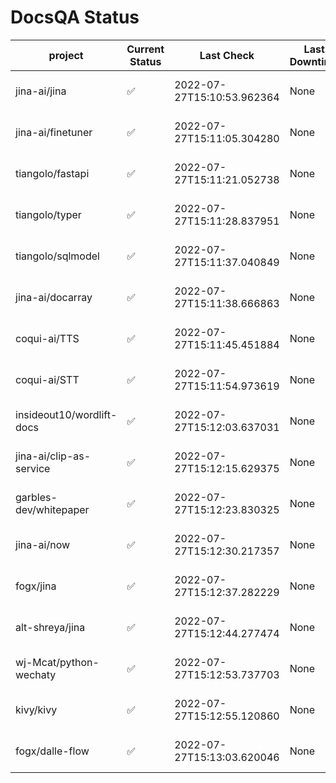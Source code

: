 # DocsQA Status

|         project         |Current Status|        Last Check        |Last Downtime|                % Uptime                |
|-------------------------|--------------|--------------------------|-------------|----------------------------------------|
|jina-ai/jina             |✅            |2022-07-27T15:10:53.962364|None         |100.0 (since 2022-07-27 12:11:57.480546)|
|jina-ai/finetuner        |✅            |2022-07-27T15:11:05.304280|None         |100.0 (since 2022-07-27 12:11:57.480546)|
|tiangolo/fastapi         |✅            |2022-07-27T15:11:21.052738|None         |100.0 (since 2022-07-27 12:11:57.480546)|
|tiangolo/typer           |✅            |2022-07-27T15:11:28.837951|None         |100.0 (since 2022-07-27 12:11:57.480546)|
|tiangolo/sqlmodel        |✅            |2022-07-27T15:11:37.040849|None         |100.0 (since 2022-07-27 12:11:57.480546)|
|jina-ai/docarray         |✅            |2022-07-27T15:11:38.666863|None         |100.0 (since 2022-07-27 12:11:57.480546)|
|coqui-ai/TTS             |✅            |2022-07-27T15:11:45.451884|None         |100.0 (since 2022-07-27 12:11:57.480546)|
|coqui-ai/STT             |✅            |2022-07-27T15:11:54.973619|None         |100.0 (since 2022-07-27 12:11:57.480546)|
|insideout10/wordlift-docs|✅            |2022-07-27T15:12:03.637031|None         |100.0 (since 2022-07-27 12:11:57.480546)|
|jina-ai/clip-as-service  |✅            |2022-07-27T15:12:15.629375|None         |100.0 (since 2022-07-27 12:11:57.480546)|
|garbles-dev/whitepaper   |✅            |2022-07-27T15:12:23.830325|None         |100.0 (since 2022-07-27 12:11:57.480546)|
|jina-ai/now              |✅            |2022-07-27T15:12:30.217357|None         |100.0 (since 2022-07-27 12:11:57.480546)|
|fogx/jina                |✅            |2022-07-27T15:12:37.282229|None         |100.0 (since 2022-07-27 12:11:57.480546)|
|alt-shreya/jina          |✅            |2022-07-27T15:12:44.277474|None         |100.0 (since 2022-07-27 12:11:57.480546)|
|wj-Mcat/python-wechaty   |✅            |2022-07-27T15:12:53.737703|None         |100.0 (since 2022-07-27 12:11:57.480546)|
|kivy/kivy                |✅            |2022-07-27T15:12:55.120860|None         |100.0 (since 2022-07-27 12:11:57.480546)|
|fogx/dalle-flow          |✅            |2022-07-27T15:13:03.620046|None         |100.0 (since 2022-07-27 12:11:57.480546)|
